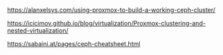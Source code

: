 https://alanxelsys.com/using-proxmox-to-build-a-working-ceph-cluster/

https://icicimov.github.io/blog/virtualization/Proxmox-clustering-and-nested-virtualization/

https://sabaini.at/pages/ceph-cheatsheet.html
